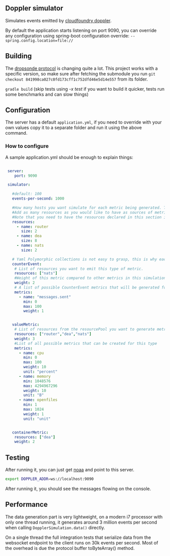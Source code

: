 ## Doppler simulator

Simulates events emitted by [cloudfoundry doppler](http://www.github.com/loggregator).

By default the application starts listening on port 9090, you can override any configuration using spring-boot configuration override: `--spring.config.location=file://`

## Building

The [dropsonde protocol](https://github.com/cloudfoundry/dropsonde-protocol) is changing quite a lot. This project works with a specific version, so make sure after fetching the submodule
you run `git checkout 841998ca027c0fd173cff1c752dfd46e5d14e557` from its folder.

`gradle build` (skip tests using *-x test* if you want to build it quicker, tests run some benchmarks and can slow things) 


## Configuration

The server has a default `application.yml`, if you need to override with your own values copy it to a separate folder and run it using the above command.

### How to configure

A sample application.yml should be enough to explain things:

```yaml

 server:
    port: 9090

 simulator:

   #default: 100
   events-per-second: 1000

   #How many hosts you want simulate for each metric being generated. This will map to the Envelope index and ip (each resource gets an unique IP from the simulator)
   #Add as many resources as you would like to have as sources of metrics
   #Note that you need to have the resources declared in this section if you want to use them on metrics declaration bellow
   resources:
     - name: router
       size: 2
     - name: dea
       size: 8
     - name: nats
       size: 2

   # Yaml Polymorphic collections is not easy to grasp, this is why each metric is represented as a high level entity
   counterEvent:
    # List of resources you want to emit this type of metric.
    resources: ["nats"]
    #Weight of this metric compared to other metrics in this simulation
    weight: 2
    # A list of possible CounterEvent metrics that will be generated for each time simulation.data() is called
    metrics:
      - name: "messages.sent"
        min: 0
        max: 100
        weight: 1


   valueMetric:
    # List of resources from the resourcePool you want to generate metrics from
    resources: ["router","dea","nats"]
    weight: 3
    #List of all possible metrics that can be created for this type
    metrics:
      - name: cpu
        min: 0
        max: 100
        weight: 10
        unit: "percent"
      - name: memory
        min: 1048576
        max: 4294967296
        weight: 10
        unit: "B"
      - name: openfiles
        min: 1
        max: 1024
        weight: 1
        unit: "unit"


   containerMetric:
    resources: ["dea"]
    weight: 2

```

## Testing

After running it, you can just get [noaa](https://github.com/cloudfoundry/noaa) and point to this server. 

```bash
export DOPPLER_ADDR=ws://localhost:9090 
```

After running it, you should see the messages flowing on the console.

## Performance

The data generation part is very lightweight, on a modern i7 processor with only one thread running, it generates around 3 million events per second
when calling `DopplerSimulation.data()` directly.

On a single thread the full integration tests that serialize data from the websocket endpoint to the client runs on 30k events per second. Most of 
the overhead is due the protocol buffer toByteArray() method.
